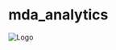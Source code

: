 # mda_analytics

![Logo](https://lh3.googleusercontent.com/proxy/z6VD9hHCLOX1o0w4ROnlbYa1CXj0tmUvD4yhC4NYgH_QEEMjIMAYZtQfW86Md_jKYshxF60cToyR8IkOIwjI_5uoLMQ7_LE3OTQS23mVhhHUzQ_m1c9U)
